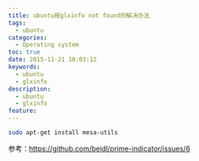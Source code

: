 ```yaml
---
title: ubuntu报glxinfo not found的解决办法
tags:
  - ubuntu
categories:
  - Operating system
toc: true
date: 2015-11-21 10:03:12
keywords:
  - ubuntu
  - glxinfo
description:
  - ubuntu
  - glxinfo
feature:
---
```


``` bash
sudo apt-get install mesa-utils
```

参考：https://github.com/beidl/prime-indicator/issues/6